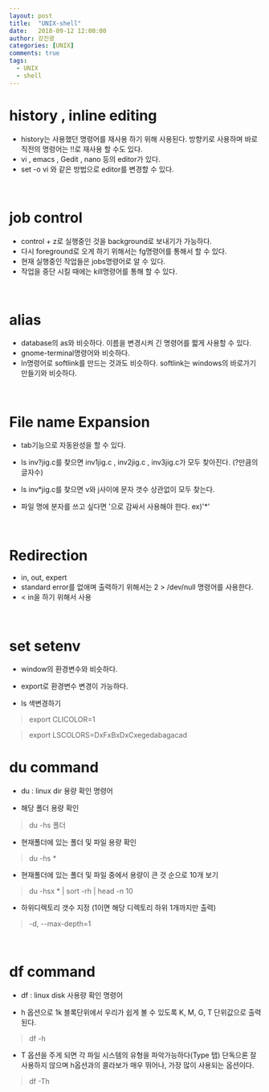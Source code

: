 ```yaml
---
layout: post
title:  "UNIX-shell"
date:   2018-09-12 12:00:00
author: 강진광
categories: [UNIX]
comments: true
tags:
  - UNIX
  - shell
---
```

# history , inline editing
- history는 사용했던 명령어를 재사용 하기 위해 사용된다. 방향키로 사용하며 바로 직전의 명령어는 !!로 재사용 할 수도 있다.
- vi , emacs , Gedit , nano 등의 editor가 있다. 
- set -o vi 와 같은 방법으로 editor를 변경할 수 있다.

<br>

# job control
- control + z로 실행중인 것을 background로 보내기가 가능하다.
- 다시 foreground로 오게 하기 위해서는 fg명령어를 통해서 할 수 있다.
- 현재 실행중인 작업들은 jobs명령어로 알 수 있다.
- 작업을 중단 시킬 때에는 kill명령어를 통해 할 수 있다.

<br>

# alias
- database의 as와 비슷하다. 이름을 변경시켜 긴 명령어를 짧게 사용할 수 있다. 
- gnome-terminal명령어와 비슷하다.
- ln명령어로 softlink를 만드는 것과도 비슷하다. softlink는 windows의 바로가기 만들기와 비슷하다.

<br>

# File name Expansion

- tab기능으로 자동완성을 할 수 있다.

- ls inv?jig.c를 찾으면 inv1jig.c , inv2jig.c , inv3jig.c가 모두 찾아진다. (?만큼의 글자수)

- ls inv*jig.c를 찾으면 v와 j사이에 문자 갯수 상관없이 모두 찾는다.

- 파일 명에 분자를 쓰고 싶다면 '으로 감싸서 사용해야 한다. ex)'*'

<br>

# Redirection
- in, out, expert
- standard error를 없애며 출력하기 위해서는 2 > /dev/null 명령어를 사용한다.
- < in을 하기 위해서 사용



<br>

# set setenv
- window의 환경변수와 비슷하다. 
- export로 환경변수 변경이 가능하다.

- ls 색변경하기
> export CLICOLOR=1

> export LSCOLORS=DxFxBxDxCxegedabagacad

# du command

- du : linux dir 용량 확인 명령어

- 해당 폴더 용량 확인
> du -hs 폴더
- 현재폴더에 있는 폴더 및 파일 용량 확인
> du -hs *
- 현재폴더에 있는 폴더 및 파일 중에서 용량이 큰 것 순으로 10개 보기
> du -hsx * | sort -rh | head -n 10
- 하위디렉토리 갯수 지정 (1이면 해당 디렉토리 하위 1개까지만 출력)
> -d, --max-depth=1

<br>

#  df command
- df : linux disk 사용량 확인 명령어

- h 옵션으로 1k 블록단위에서 우리가 쉽게 볼 수 있도록 K, M, G, T 단위값으로 출력된다. 
> df -h

- T 옵션을 주게 되면 각 파일 시스템의 유형을 파악가능하다(Type 탭) 단독으론 잘 사용하지 않으며 h옵션과의 콜라보가 매우 뛰어나, 가장 많이 사용되는 옵션이다.
> df -Th